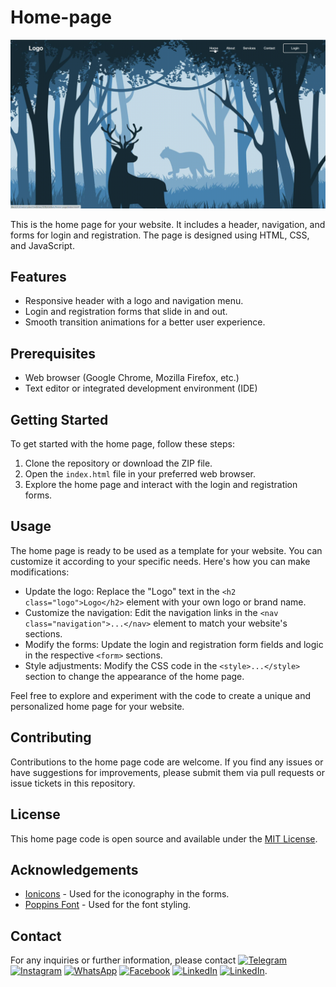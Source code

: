 # Home-page

![Home Page GIF](https://github.com/rysbeck/Home-page/blob/main/video.gif)

This is the home page for your website. It includes a header, navigation, and forms for login and registration. The page is designed using HTML, CSS, and JavaScript.

## Features

- Responsive header with a logo and navigation menu.
- Login and registration forms that slide in and out.
- Smooth transition animations for a better user experience.

## Prerequisites

- Web browser (Google Chrome, Mozilla Firefox, etc.)
- Text editor or integrated development environment (IDE)

## Getting Started

To get started with the home page, follow these steps:

1. Clone the repository or download the ZIP file.
2. Open the `index.html` file in your preferred web browser.
3. Explore the home page and interact with the login and registration forms.

## Usage

The home page is ready to be used as a template for your website. You can customize it according to your specific needs. Here's how you can make modifications:

- Update the logo: Replace the "Logo" text in the `<h2 class="logo">Logo</h2>` element with your own logo or brand name.
- Customize the navigation: Edit the navigation links in the `<nav class="navigation">...</nav>` element to match your website's sections.
- Modify the forms: Update the login and registration form fields and logic in the respective `<form>` sections.
- Style adjustments: Modify the CSS code in the `<style>...</style>` section to change the appearance of the home page.

Feel free to explore and experiment with the code to create a unique and personalized home page for your website.

## Contributing

Contributions to the home page code are welcome. If you find any issues or have suggestions for improvements, please submit them via pull requests or issue tickets in this repository.

## License

This home page code is open source and available under the [MIT License](LICENSE).

## Acknowledgements

- [Ionicons](https://ionicons.com/) - Used for the iconography in the forms.
- [Poppins Font](https://fonts.google.com/specimen/Poppins) - Used for the font styling.

## Contact

For any inquiries or further information, please contact [<img src="https://cdn-icons-png.flaticon.com/512/2111/2111646.png" alt="Telegram" width="16" height="16">](https://www.t.me/rysbeck)
[<img src="https://cdn-icons-png.flaticon.com/512/174/174855.png" alt="Instagram" width="16" height="16">](https://www.instagram.com/orozaliev.rsb/)
[<img src="https://cdn-icons-png.flaticon.com/512/733/733585.png" alt="WhatsApp" width="16" height="16">](https://wa.me/+971586014711)
[<img src="https://cdn-icons-png.flaticon.com/512/733/733547.png" alt="Facebook" width="16" height="16">](https://m.me/rysbeck)
[<img src="https://cdn-icons-png.flaticon.com/512/174/174857.png" alt="LinkedIn" width="16" height="16">](https://www.linkedin.com/in/rysbeck-orozaliev/)
[<img src="https://cdn-icons-png.flaticon.com/512/732/732200.png" alt="LinkedIn" width="16" height="16">](mailto:rysbeck1@gmail.com).

